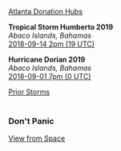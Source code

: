 [Atlanta Donation Hubs](https://planet.live/community/hubs/#us.ga_to_bs)  

**Tropical Storm Humberto 2019**  
*Abaco Islands, Bahamas*  
[2018-09-14 2pm (19 UTC)](https://earth.nullschool.net/#2019/09/14/1900Z/wind/surface/level/grid=on/orthographic=-77.3504,25.0443,1269/loc=-82.4572,27.9506)  

**Hurricane Dorian 2019**  
*Abaco Islands, Bahamas*  
[2018-09-01 7pm (0 UTC)](https://earth.nullschool.net/#2019/09/02/0000Z/wind/surface/level/grid=on/orthographic=-77.3504,25.0443,1269/loc=-82.4572,27.9506)  


[Prior Storms](https://planet.live/storms/)  
<br>

### Don't Panic  
[View from Space](https://planet.live/video/space/)  